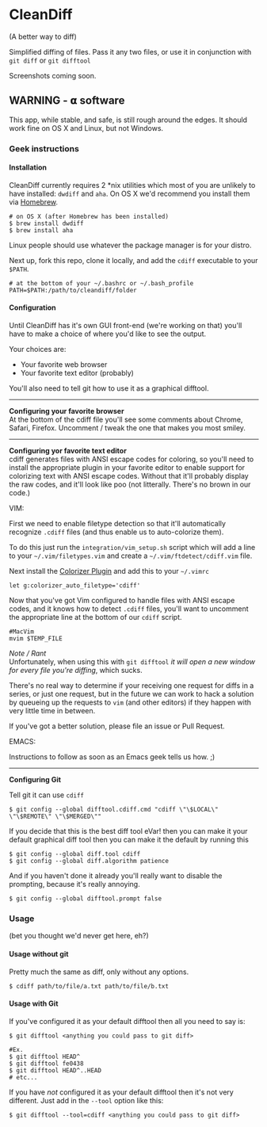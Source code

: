 # CleanDiff
(A better way to diff)

Simplified diffing of files. Pass it any two files, or use it in conjunction with `git diff` or `git difftool`

Screenshots coming soon.

## **WARNING - 𝝰 software**
This app, while stable, and safe, is still rough around the edges. It should work fine on OS X and Linux, but not Windows.

### Geek instructions
#### Installation

CleanDiff currently requires 2 *nix utilities which most of you are unlikely to have installed: `dwdiff` and `aha`. On OS X we'd recommend you install them via [Homebrew](http://brew.sh). 

	# on OS X (after Homebrew has been installed)
	$ brew install dwdiff
	$ brew install aha
	
Linux people should use whatever the package manager is for your distro.
	
Next up, fork this repo, clone it locally, and add the `cdiff` executable to your `$PATH`.

	# at the bottom of your ~/.bashrc or ~/.bash_profile
	PATH=$PATH:/path/to/cleandiff/folder


#### Configuration
Until CleanDiff has it's own GUI front-end (we're working on that) you'll have to make a choice of where you'd like to see the output.

Your choices are:
* Your favorite web browser
* Your favorite text editor (probably)

You'll also need to tell git how to use it as a graphical difftool.

-----------------------------------------------------------------------

**Configuring your favorite browser**  
At the bottom of the cdiff file you'll see some comments about Chrome, Safari, Firefox. Uncomment / tweak the one that makes you most smiley.

-----------------------------------------------------------------------

**Configuring yor favorite text editor**  
cdiff generates files with ANSI escape codes for coloring, so you'll need to install the appropriate plugin in your favorite editor to enable support for colorizing text with ANSI escape codes. Without that it'll probably display the raw codes, and it'll look like poo (not litterally. There's no brown in our code.)

VIM:  

First we need to enable filetype detection so that it'll automatically recognize `.cdiff` files (and thus enable us to auto-colorize them).

To do this just run the `integration/vim_setup.sh` script which will
add a line to your `~/.vim/filetypes.vim` and create a `~/.vim/ftdetect/cdiff.vim` file.
	
Next install the [Colorizer Plugin](https://github.com/chrisbra/Colorizer) and add this to your `~/.vimrc`

	let g:colorizer_auto_filetype='cdiff'
	
Now that you've got Vim configured to handle files with ANSI escape codes, and it knows how to detect `.cdiff` files, you'll want to uncomment the appropriate line at the bottom of our `cdiff` script. 

	#MacVim
	mvim $TEMP_FILE

*Note / Rant*  
Unfortunately, when using this with `git difftool` *it will open a new window 
for every file you're diffing*, which sucks. 

There's no real way to determine if your receiving one request for diffs in a series, or just one request, but in the future we can work to hack a solution by queueing up the requests to `vim` (and other editors) if they happen with very little time in between. 

If you've got a better solution, please file an issue or Pull Request.


EMACS:

Instructions to follow as soon as an Emacs geek tells us how. ;)

-----------------------------------------------------------------------

**Configuring Git**  

Tell git it can use `cdiff`

	$ git config --global difftool.cdiff.cmd "cdiff \"\$LOCAL\" \"\$REMOTE\" \"\$MERGED\""
	
If you decide that this is the best diff tool eVar! then you can make it your default graphical diff tool then you can make it the default by running this

	$ git config --global diff.tool cdiff
	$ git config --global diff.algorithm patience

And if you haven't done it already you'll really want to disable the prompting, because it's really annoying.

	$ git config --global difftool.prompt false

### Usage
(bet you thought we'd never get here, eh?)

#### Usage without git

Pretty much the same as diff, only without any options.

	$ cdiff path/to/file/a.txt path/to/file/b.txt

#### Usage with Git

If you've configured it as your default difftool then all you need to say is:

	$ git difftool <anything you could pass to git diff>
	
	#Ex.
	$ git difftool HEAD^
	$ git difftool fe0438
	$ git difftool HEAD^..HEAD
	# etc...
	
If you have *not* configured it as your default difftool then it's not very different. Just add in the `--tool` option like this:

	$ git difftool --tool=cdiff <anything you could pass to git diff>

